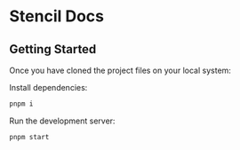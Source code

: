 # Stencil Docs

## Getting Started

Once you have cloned the project files on your local system:

Install dependencies:

```bash
pnpm i
```

Run the development server:

```bash
pnpm start
```

